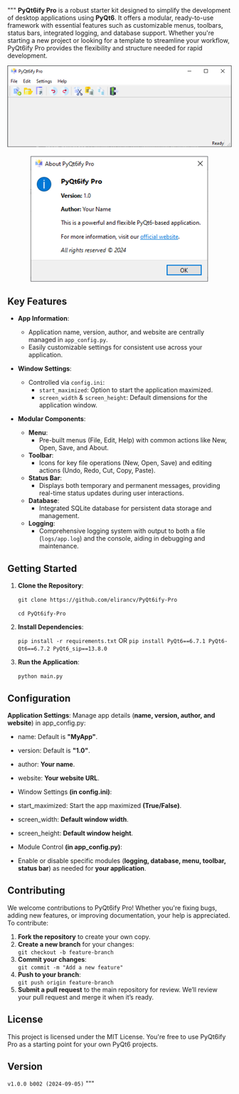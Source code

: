 """
**PyQt6ify Pro** is a robust starter kit designed to simplify the development of desktop applications using **PyQt6**. It offers a modular, ready-to-use framework with essential features such as customizable menus, toolbars, status bars, integrated logging, and database support. Whether you're starting a new project or looking for a template to streamline your workflow, PyQt6ify Pro provides the flexibility and structure needed for rapid development.


<div align="center">
  <img src="./resources/images/screenshot_main.png" alt="Main Screenshot" width="600" />
</div>

<br/>

<div align="center">
  <img src="./resources/images/screenshot_about.png" alt="About Screenshot" width="400" />
</div>



## Key Features
- **App Information**:
  - Application name, version, author, and website are centrally managed in `app_config.py`.
  - Easily customizable settings for consistent use across your application.

- **Window Settings**:
  - Controlled via `config.ini`:
    - `start_maximized`: Option to start the application maximized.
    - `screen_width` & `screen_height`: Default dimensions for the application window.

- **Modular Components**:
  - **Menu**:
    - Pre-built menus (File, Edit, Help) with common actions like New, Open, Save, and About.
  - **Toolbar**:
    - Icons for key file operations (New, Open, Save) and editing actions (Undo, Redo, Cut, Copy, Paste).
  - **Status Bar**:
    - Displays both temporary and permanent messages, providing real-time status updates during user interactions.
  - **Database**:
    - Integrated SQLite database for persistent data storage and management.
  - **Logging**:
    - Comprehensive logging system with output to both a file (`logs/app.log`) and the console, aiding in debugging and maintenance.

## Getting Started

1. **Clone the Repository**:

    `git clone https://github.com/elirancv/PyQt6ify-Pro`

    `cd PyQt6ify-Pro`

2. **Install Dependencies**:

    `pip install -r requirements.txt`
     OR
    `pip install PyQt6==6.7.1 PyQt6-Qt6==6.7.2 PyQt6_sip==13.8.0`


3. **Run the Application**:

    `python main.py`


## Configuration
**Application Settings**:
Manage app details (**name, version, author, and website**) in app_config.py:
- name: Default is **"MyApp"**.
- version: Default is **"1.0"**.
- author: **Your name**.
- website: **Your website URL**.
- Window Settings **(in config.ini)**:

- start_maximized: Start the app maximized **(True/False)**.
- screen_width: **Default window width**.
- screen_height: **Default window height**.
- Module Control **(in app_config.py)**:

- Enable or disable specific modules (**logging, database, menu, toolbar, status bar**) as needed for **your application**.

## Contributing
We welcome contributions to PyQt6ify Pro! Whether you're fixing bugs, adding new features, or improving documentation, your help is appreciated. To contribute:

1. **Fork the repository** to create your own copy.
2. **Create a new branch** for your changes:  
   `git checkout -b feature-branch`
3. **Commit your changes**:  
   `git commit -m "Add a new feature"`
4. **Push to your branch**:  
   `git push origin feature-branch`
5. **Submit a pull request** to the main repository for review.
We’ll review your pull request and merge it when it’s ready.

## License
This project is licensed under the MIT License. You're free to use PyQt6ify Pro as a starting point for your own PyQt6 projects.

## Version

`v1.0.0 b002 (2024-09-05)` """
